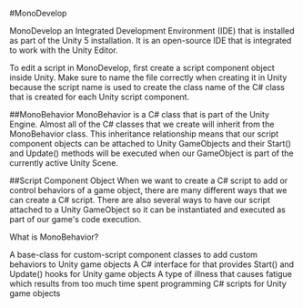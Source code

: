 #MonoDevelop

MonoDevelop an Integrated Development Environment (IDE) that is installed as part of the Unity 5 installation.  It is an open-source IDE that is integrated to work with the Unity Editor.

To edit a script in MonoDevelop, first create a script component object inside Unity.  Make sure to name the file correctly when creating it in Unity because the script name is used to create the class name of the C# class that is created for each Unity script component.  

##MonoBehavior
MonoBehavior is a C# class that is part of the Unity Engine.  Almost all of the C# classes that we create will inherit from the MonoBehavior class.  This inheritance relationship means that our script component objects can be attached to Unity GameObjects and their Start() and Update() methods will be executed when our GameObject is part of the currently active Unity Scene.  

##Script Component Object
When we want to create a C# script to add or control behaviors of a game object, there are many different ways that we can create a C# script. There are also several ways to have our script attached to a Unity GameObject so it can be instantiated and executed as part of our game's code execution.



<quiz>
 <question>
        <p>What is MonoBehavior?</p>
        <answer correct>A base-class for custom-script component classes to add custom behaviors to Unity game objects</answer>
        <answer>A C# interface for that provides Start() and Update() hooks for Unity game objects  </answer>
        <answer>A type of illness that causes fatigue which results from too much time spent programming C# scripts for Unity game objects </answer>
    </question>
    </quiz>